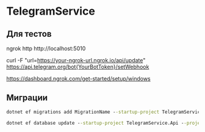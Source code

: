 # TelegramService

## Для тестов

ngrok http http://localhost:5010

curl -F "url=https://your-ngrok-url.ngrok.io/api/update" https://api.telegram.org/bot{YourBotToken}/setWebhook

https://dashboard.ngrok.com/get-started/setup/windows

## Миграции

```cmd
dotnet ef migrations add MigrationName --startup-project TelegramService.Api --project TelegramService.DataAccess --context DataContext
```

```cmd
dotnet ef database update --startup-project TelegramService.Api --project TelegramService.DataAccess --context DataContext
```
